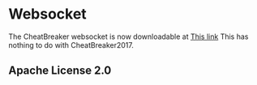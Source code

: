 # Websocket

The CheatBreaker websocket is now downloadable at
[This link](https://github.com/IgnKay/Websocket)
This has nothing to do with CheatBreaker2017.

## Apache License 2.0
